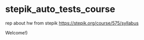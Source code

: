 # stepik_auto_tests_course
rep about hw from stepik
https://stepik.org/course/575/syllabus

Welcome!)
